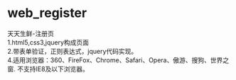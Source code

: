 # web_register
天天生鲜-注册页   
1.html5,css3,jquery构成页面     
2.带表单验证，正则表达式，jquery代码实现。  
4.适用浏览器：360、FireFox、Chrome、Safari、Opera、傲游、搜狗、世界之窗. 不支持IE8及以下浏览器。
